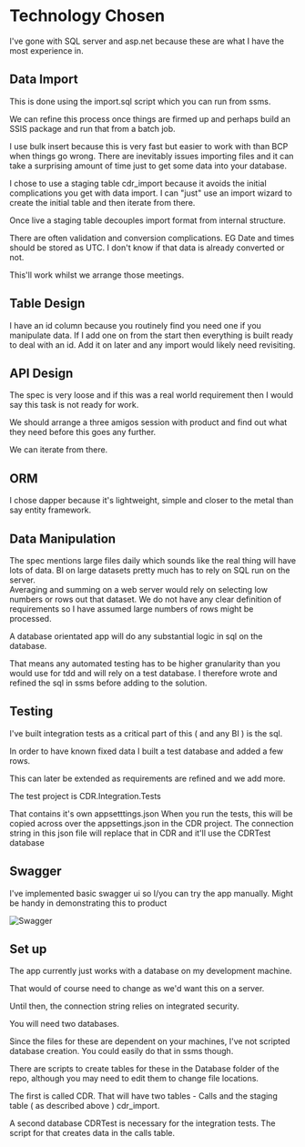 # Technology Chosen

I've gone with SQL server and asp.net because these are what I have the most experience in.

## Data Import

This is done using the import.sql script which you can run from ssms.

We can refine this process once things are firmed up and perhaps build an SSIS package and run that from a batch job.

I use bulk insert because this is very fast but easier to work with than BCP when things go wrong.
There are inevitably issues importing files and it can take a surprising amount of time just to get some data into your database.

I chose to use a staging table cdr_import because it avoids the initial complications you get with data import. I can "just" use an import wizard to create the initial table and then iterate from there.

Once live a staging table decouples import format from internal structure.

There are often validation and conversion complications.
EG 
Date and times should be stored as UTC.
I don't know if that data is already converted or not.

This'll work whilst we arrange those meetings.

## Table Design

I have an id column because you routinely find you need one if you manipulate data. If I add one on from the start then everything is built ready to deal with an id. Add it on later and any import would likely need revisiting.

## API Design

The spec is very loose and if this was a real world requirement then I would say this task is not ready for work.

We should arrange a three amigos session with product and find out what they need before this goes any further.

We can iterate from there.

## ORM

I chose dapper because it's lightweight, simple and closer to the metal than say entity framework.

## Data Manipulation

The spec mentions large files daily which sounds like the real thing will have lots of data.
BI on large datasets pretty much has to rely on SQL run on the server.  
Averaging and summing on a web server would rely on selecting low numbers or rows out that dataset. 
We do not have any clear definition of requirements so I have assumed large numbers of rows might be processed.

A database orientated app will do any substantial logic in sql on the database.

That means any automated testing has to be higher granularity than you would use for tdd and will rely on a test database.
I therefore wrote and refined the sql in ssms before adding to the solution.


## Testing

I've built integration tests as a critical part of this ( and any BI ) is the sql.

In order to have known fixed data I built a test database and added a few rows.

This can later be extended as requirements are refined and we add more.

The test project is CDR.Integration.Tests

That contains it's own appsetttings.json
When you run the tests, this will be copied across over the appsettings.json in the CDR project.
The connection string in this json file will replace that in CDR and it'll use the CDRTest database


## Swagger

I've implemented basic swagger ui so I/you can try the app manually.
Might be handy in demonstrating this to product


![Swagger](https://i.imgur.com/383as27.png)


## Set up

The app currently just works with a database on my development machine.

That would of course need to change as we'd want this on a server.

Until then, the connection string relies on integrated security.

You will need two databases.

Since the files for these are dependent on your machines, I've not scripted database creation.
You could easily do that in ssms though.

There are scripts to create tables for these in the Database folder of the repo, although you may need to edit them to change file locations.

The first is called CDR.
That will have two tables - Calls and the staging table ( as described above ) cdr_import.

A second database CDRTest is necessary for the integration tests.
The script for that creates data in the calls table.